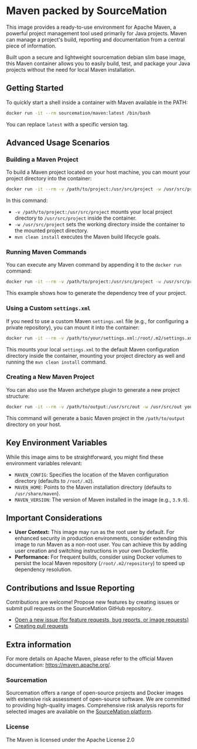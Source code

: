 # Maven packed by SourceMation

This image provides a ready-to-use environment for Apache Maven, a powerful
project management tool used primarily for Java projects. Maven can manage a
project's build, reporting and documentation from a central piece of
information.

Built upon a secure and lightweight sourcemation debian slim base image, this
Maven container allows you to easily build, test, and package your Java
projects without the need for local Maven installation.

## Getting Started

To quickly start a shell inside a container with Maven available in the PATH:

```bash
docker run -it --rm sourcemation/maven:latest /bin/bash
```

You can replace `latest` with a specific version tag.

## Advanced Usage Scenarios

### Building a Maven Project

To build a Maven project located on your host machine, you can mount your
project directory into the container:

```bash
docker run -it --rm -v /path/to/project:/usr/src/project -w /usr/src/project sourcemation/maven:latest mvn clean install
```

In this command:
- `-v /path/to/project:/usr/src/project` mounts your local project directory to `/usr/src/project` inside the container.
- `-w /usr/src/project` sets the working directory inside the container to the mounted project directory.
- `mvn clean install` executes the Maven build lifecycle goals.

### Running Maven Commands

You can execute any Maven command by appending it to the `docker run` command:

```bash
docker run -it --rm -v /path/to/project:/usr/src/project -w /usr/src/project sourcemation/maven:latest mvn dependency:tree
```

This example shows how to generate the dependency tree of your project.

### Using a Custom `settings.xml`

If you need to use a custom Maven `settings.xml` file (e.g., for configuring a
private repository), you can mount it into the container:

```bash
docker run -it --rm -v /path/to/your/settings.xml:/root/.m2/settings.xml -v /path/to/project:/usr/src/project -w /usr/src/project sourcemation/maven:latest mvn clean install
```

This mounts your local `settings.xml` to the default Maven configuration
directory inside the container, mounting your project directory as well and
running the `mvn clean install` command.

### Creating a New Maven Project

You can also use the Maven archetype plugin to generate a new project structure:

```bash
docker run -it --rm -v /path/to/output:/usr/src/out -w /usr/src/out your-maven-image-name mvn archetype:generate -DgroupId=com.example -DartifactId=my-new-app -DarchetypeArtifactId=maven-archetype-quickstart -DinteractiveMode=false
```

This command will generate a basic Maven project in the `/path/to/output` directory on your host.

## Key Environment Variables

While this image aims to be straightforward, you might find these environment variables relevant:

- `MAVEN_CONFIG`: Specifies the location of the Maven configuration directory (defaults to `/root/.m2`).
- `MAVEN_HOME`: Points to the Maven installation directory (defaults to `/usr/share/maven`).
- `MAVEN_VERSION`: The version of Maven installed in the image (e.g., `3.9.9`).

## Important Considerations

- **User Context:** This image may run as the root user by default. For
  enhanced security in production environments, consider extending this image
  to run Maven as a non-root user. You can achieve this by adding user creation
  and switching instructions in your own Dockerfile.
- **Performance:** For frequent builds, consider using Docker volumes to
  persist the local Maven repository (`/root/.m2/repository`) to speed up
  dependency resolution.

## Contributions and Issue Reporting

Contributions are welcome! Propose new features by creating issues or submit
pull requests on the SourceMation GitHub repository.

- [Open a new issue (for feature requests, bug reports, or image requests)](https://github.com/SourceMation/images/issues/new/choose)
- [Creating pull requests](https://github.com/SourceMation/images/compare)

## Extra information

For more details on Apache Maven, please refer to the official Maven documentation: https://maven.apache.org/.

### Sourcemation

Sourcemation offers a range of open-source projects and Docker images with
extensive risk assessment of open-source software. We are committed to providing
high-quality images. Comprehensive risk analysis reports for selected images
are available on the [SourceMation platform](https://www.sourcemation.com/).

### License

The Maven is licensed under the Apache License 2.0
